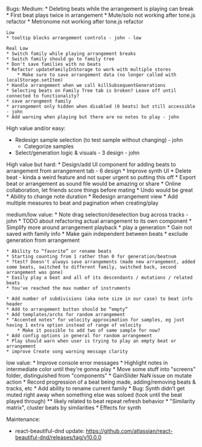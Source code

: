 Bugs:
    Medium:
    * Deleting beats while the arrangement is playing can break
    * First beat plays twice in arrangement
    * Mute/solo not working after tone.js refactor
    * Metronome not working after tone.js refactor

    Low
    * tooltip blocks arrangement controls - john - low

    Real Low
    * Switch family while playing arrangement breaks
    * Switch family should go to family tree
    * Don't save families with no beats
    * Refactor updateFamilyInStorage to work with multiple stores
        * Make sure to save arrangement data (no longer called with localStorage.setItem)
    * Handle arrangement when we call killSubsequentGenerations
    * Selecting beats on Family Tree tab is broken? Leave off until connected to functionality?
    * save arrangment family
    * arrangement only hidden when disabled (0 beats) but still accessible - john
    * Add warning when playing but there are no notes to play - john

High value and/or easy:

* Redesign sample selection (to test sample without changing) - john
    * Categorize samples
* Select/generation logic & visuals - 3 design - john


High value but hard:
    * Design/add UI component for adding beats to arrangement from arrangement tab - 6 design
    * Improve synth UI
    * Delete beat - kinda a weird feature and not super urgent so putting this off
    * Export beat or arrangement as sound file would be amazing or share
    * Online collaboration, let friends score things before mating
    * Undo would be great
    * Ability to change note duration
    * Redesign arrangement view
    * Add multiple measures to beat and pagination when creating/play

medium/low value:
    * Note drag selection/deselection bug across tracks - john
    * TODO about refactoring actual arrangement to its own component
    * Simplify more around arrangement playback
    * play a generation
    * Gain not saved with family info
        * Make gain independent between beats
    * exclude generation from arrangement

    * Ability to “favorite” or rename beats
    * Starting counting from 1 rather than 0 for generation/beatnum
    * ?test? Doesn't always save arrangements (made new arrangement, added some beats, switched to different family, switched back, second arrangement was gone)
    * Easily play a beat and all of its descendants / mutations / related beats
    * You've reached the max number of instruments

    * Add number of subdivisions (aka note size in our case) to beat info header
    * Add to arrangement button should be “empty”
    * Add templates/archs for random arrangement
    * "Accented notes" for velocity approximation for samples, eg just having 1 extra option instead of range of velocity
        * Make it possible to add two of same sample for now?
    * Add config options in general for random arrangement
    * Play should warn when user is trying to play an empty beat or arrangement
    * improve Create song warning message clarity

low value:
    * Improve console error messages
    * Highlight notes in intermediate color until they're gonna play
    * Move some stuff into "screens" folder, distinguished from "components"
    * GainSlider NaN issue on mutate action
    * Record progression of a beat being made, adding/removing beats & tracks, etc
    * Add ability to rename current family
    * Bug: Synth didn’t get muted right away when something else was soloed (took until the beat played through) ** likely related to beat repeat refresh behavior
    * "Similarity matrix", cluster beats by similarities
    * Effects for synth


Maintenance:
* react-beautiful-dnd update: https://github.com/atlassian/react-beautiful-dnd/releases/tag/v10.0.0
